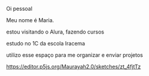 Oi pessoal

Meu nome é Maria.

estou visitando o Alura, fazendo cursos

estudo no 1C da escola Iracema

utilizo esse espaço para me organizar e enviar projetos

https://editor.p5js.org/Maurayah2.0/sketches/zt_4fjtTz
